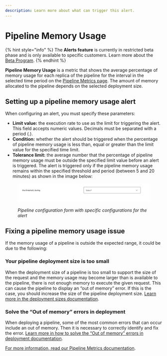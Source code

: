 ```yaml
---
description: Learn more about what can trigger this alert.
---
```


# Pipeline Memory Usage

{% hint style="info" %}
The **Alerts feature** is currently in restricted beta phase and is only available to specific customers. Learn more about the[ Beta Program](https://docs.digibee.com/documentation/general/beta-program).
{% endhint %}

**Pipeline Memory Usage** is a metric that shows the average percentage of memory usage for each replica of the pipeline for the interval in the selected time period on the [Pipeline Metrics page](https://docs.digibee.com/documentation/monitor/pipeline-metrics). The amount of memory allocated to the pipeline depends on the selected deployment size.

## Setting up a pipeline memory usage alert

When configuring an alert, you must specify these parameters:

* **Limit value:** the execution rate to use as the limit for triggering the alert. This field accepts numeric values. Decimals must be separated with a period (.).
* **Condition:** whether the alert should be triggered when the percentage of pipeline memory usage is less than, equal or greater than the limit value for the specified time limit.
* **Tolerance limit:** the average number that the percentage of pipeline memory usage must be outside the specified limit value before an alert is triggered. The alert is triggered only if the pipeline memory usage remains within the specified threshold and period (between 5 and 20 minutes) as shown in the image below:

<figure><img src="../../../.gitbook/assets/Below setting up EN (3).png" alt=""><figcaption><p><em>Pipeline configuration form with specific configurations for the alert</em></p></figcaption></figure>

## Fixing a pipeline memory usage issue

If the memory usage of a pipeline is outside the expected range, it could be due to the following:

### Your pipeline deployment size is too small

When the deployment size of a pipeline is too small to support the size of the request and the memory usage may become larger than is available to the pipeline, there is not enough memory to execute the given request. This can cause the pipeline to display an “out of memory” error. If this is the case, you should increase the size of the pipeline deployment size. [Learn more in the deployment sizes documentation](https://docs.digibee.com/documentation/run/runtime#size).

### Solve the “Out of memory” errors in deployment

When deploying a pipeline, some of the most common errors that can occur include an out of memory. Then it is necessary to correctly identify and fix the error. [Learn more in how to solve the “Out of memory” errors in deployment documentation](https://docs.digibee.com/documentation/run/warnings-on-cards/solving-the-out-of-memory-errors-in-deployment).

[For more information, read our Pipeline Metrics documentation](https://docs.digibee.com/documentation/monitor/pipeline-metrics#pipeline-messages-in-queue-messages).
